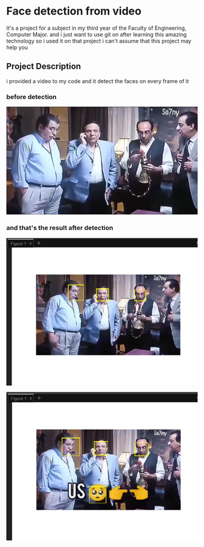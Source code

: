 # Face detection from video

It's a project for a subject in my third year of the Faculty of Engineering, Computer Major.
and i just want to use git on after learning this amazing technology so i used it on that project i can't assume that this project may help you

## Project Description

i provided a video to my code and it detect the faces on every frame of it

### before detection

![before detection](figures/before%20detection.jpg)

### and that's the result after detection

![after detection_1](figures/after%20detection_1.jpg)

![after detection_2](figures/after%20detection_2.jpg)
